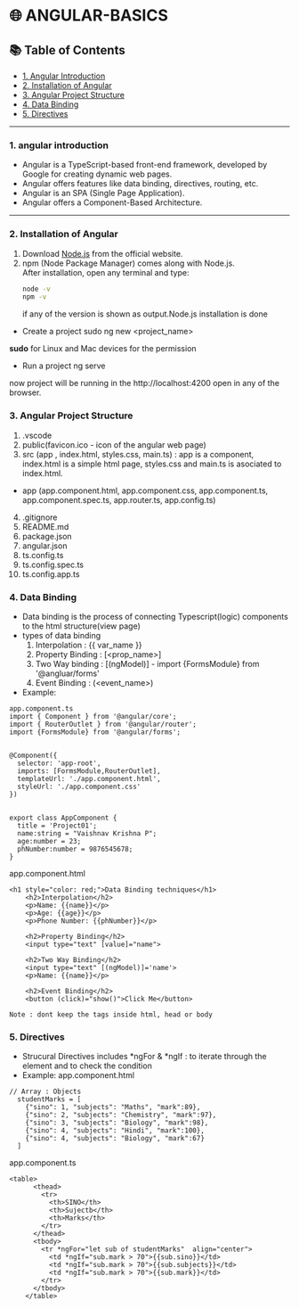 # 🌐 ANGULAR-BASICS

## 📚 Table of Contents
- [1. Angular Introduction](#1-angular-introduction)
- [2. Installation of Angular](#2-installation-of-angular)
- [3. Angular Project Structure](#3-angular-project-structure)
- [4. Data Binding](#4-data-binding)
- [5. Directives](#5-directives)

---

### 1. angular introduction
- Angular is a TypeScript-based front-end framework, developed by Google for creating dynamic web pages.
- Angular offers features like data binding, directives, routing, etc.
- Angular is an SPA (Single Page Application).
- Angular offers a Component-Based Architecture.

---

### 2. Installation of Angular

1. Download [Node.js](https://nodejs.org/en/download) from the official website.
2. npm (Node Package Manager) comes along with Node.js.  
   After installation, open any terminal and type:
   ```bash
   node -v
   npm -v
   ```
   if any of the version is shown as output.Node.js installation is done 
- Create a project
sudo ng new <project_name>

**sudo** for Linux and Mac devices for the permission
- Run a project
ng serve

now project will be running in the http://localhost:4200 open in any of the browser.

### 3. Angular Project Structure 
1. .vscode
2.  public(favicon.ico - icon of the angular web page)
3.  src (app , index.html, styles.css, main.ts) : app is a component, index.html is a simple html page, styles.css and main.ts is asociated to index.html.
- app (app.component.html, app.component.css, app.component.ts, app.component.spec.ts, app.router.ts, app.config.ts)
4. .gitignore
5. README.md
6. package.json
7. angular.json
8. ts.config.ts
9. ts.config.spec.ts
10. ts.config.app.ts

### 4. Data Binding
- Data binding is the process of connecting Typescript(logic) components to the html structure(view page)
- types of data binding
  1. Interpolation : {{ var_name }}
  2. Property Binding : [<prop_name>]
  3. Two Way binding : [(ngModel)] - import {FormsModule} from '@angluar/forms'
  4. Event Binding : (<event_name>)
- Example:
```
app.component.ts
import { Component } from '@angular/core';
import { RouterOutlet } from '@angular/router';
import {FormsModule} from '@angular/forms';


@Component({
  selector: 'app-root',
  imports: [FormsModule,RouterOutlet],
  templateUrl: './app.component.html',
  styleUrl: './app.component.css'
})


export class AppComponent {
  title = 'Project01';
  name:string = "Vaishnav Krishna P";
  age:number = 23;
  phNumber:number = 9876545678;
}
```
app.component.html
```
<h1 style="color: red;">Data Binding techniques</h1>
    <h2>Interpolation</h2>
    <p>Name: {{name}}</p>
    <p>Age: {{age}}</p>
    <p>Phone Number: {{phNumber}}</p>

    <h2>Property Binding</h2>
    <input type="text" [value]="name">

    <h2>Two Way Binding</h2>
    <input type="text" [(ngModel)]='name'>
    <p>Name: {{name}}</p>

    <h2>Event Binding</h2>
    <button (click)="show()">Click Me</button>

Note : dont keep the tags inside html, head or body 
```
### 5. Directives
- Strucural Directives includes *ngFor & *ngIf : to iterate through the element and to check the condition
- Example:
app.component.html
```
// Array : Objects 
  studentMarks = [
    {"sino": 1, "subjects": "Maths", "mark":89},
    {"sino": 2, "subjects": "Chemistry", "mark":97},
    {"sino": 3, "subjects": "Biology", "mark":98},
    {"sino": 4, "subjects": "Hindi", "mark":100},
    {"sino": 4, "subjects": "Biology", "mark":67}
  ]
  ```

app.component.ts 
```
<table>
      <thead>
        <tr>
          <th>SINO</th>
          <th>Sujectb</th>
          <th>Marks</th>
        </tr>
      </thead>
      <tbody>
        <tr *ngFor="let sub of studentMarks"  align="center">
          <td *ngIf="sub.mark > 70">{{sub.sino}}</td>
          <td *ngIf="sub.mark > 70">{{sub.subjects}}</td>
          <td *ngIf="sub.mark > 70">{{sub.mark}}</td>
        </tr>
      </tbody>
    </table>
```
